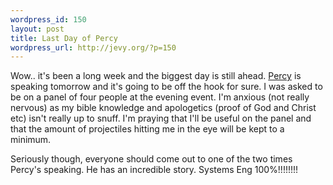 ```yaml
--- 
wordpress_id: 150
layout: post
title: Last Day of Percy
wordpress_url: http://jevy.org/?p=150
---
```

Wow.. it's been a long week and the biggest day is still ahead.  <a href="http://iagreewithpercy.com/whoispercy.php">Percy</a> is speaking tomorrow and it's going to be off the hook for sure.  I was asked to be on a panel of four people at the evening event.  I'm anxious (not really nervous) as my bible knowledge and apologetics (proof of God and Christ etc) isn't really up to snuff.  I'm praying that I'll be useful on the panel and that the amount of projectiles hitting me in the eye will be kept to a minimum.

Seriously though, everyone should come out to one of the two times Percy's speaking.  He has an incredible story.  Systems Eng 100%!!!!!!!!

